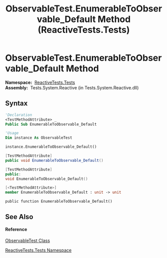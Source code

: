 ﻿---
title: ObservableTest.EnumerableToObservable_Default Method  (ReactiveTests.Tests)
TOCTitle: EnumerableToObservable_Default Method
ms:assetid: M:ReactiveTests.Tests.ObservableTest.EnumerableToObservable_Default
ms:mtpsurl: https://msdn.microsoft.com/en-us/library/reactivetests.tests.observabletest.enumerabletoobservable_default(v=VS.103)
ms:contentKeyID: 36619590
ms.date: 06/28/2011
mtps_version: v=VS.103
f1_keywords:
- ReactiveTests.Tests.ObservableTest.EnumerableToObservable_Default
dev_langs:
- CSharp
- JScript
- VB
- FSharp
- c++
---

# ObservableTest.EnumerableToObservable\_Default Method

**Namespace:**  [ReactiveTests.Tests](hh289046\(v=vs.103\).md)  
**Assembly:**  Tests.System.Reactive (in Tests.System.Reactive.dll)

## Syntax

``` vb
'Declaration
<TestMethodAttribute> _
Public Sub EnumerableToObservable_Default
```

``` vb
'Usage
Dim instance As ObservableTest

instance.EnumerableToObservable_Default()
```

``` csharp
[TestMethodAttribute]
public void EnumerableToObservable_Default()
```

``` c++
[TestMethodAttribute]
public:
void EnumerableToObservable_Default()
```

``` fsharp
[<TestMethodAttribute>]
member EnumerableToObservable_Default : unit -> unit 
```

``` jscript
public function EnumerableToObservable_Default()
```

## See Also

#### Reference

[ObservableTest Class](hh288687\(v=vs.103\).md)

[ReactiveTests.Tests Namespace](hh289046\(v=vs.103\).md)

